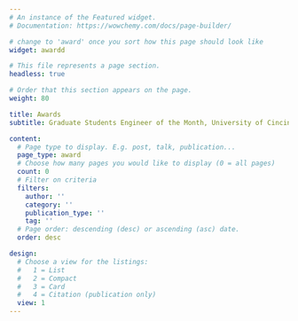 ```yaml
---
# An instance of the Featured widget.
# Documentation: https://wowchemy.com/docs/page-builder/

# change to 'award' once you sort how this page should look like
widget: awardd 

# This file represents a page section.
headless: true

# Order that this section appears on the page.
weight: 80

title: Awards
subtitle: Graduate Students Engineer of the Month, University of Cincinnati (July 2024); Cadence Diversity in Technology Scholarship Award (2023) Impact Award, NCWIT Aspirations in Computing Best Graduating Student in Computer Science Department (Undergraduate Award)  

content: 
  # Page type to display. E.g. post, talk, publication...
  page_type: award
  # Choose how many pages you would like to display (0 = all pages)
  count: 0
  # Filter on criteria
  filters:
    author: ''
    category: ''
    publication_type: ''
    tag: ''
  # Page order: descending (desc) or ascending (asc) date.
  order: desc

design:
  # Choose a view for the listings:
  #   1 = List
  #   2 = Compact
  #   3 = Card
  #   4 = Citation (publication only)
  view: 1
---
```

